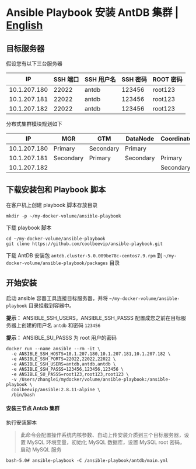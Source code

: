 # Ansible Playbook 安装 AntDB 集群 | [English](README.md)


## 目标服务器

假设您有以下三台服务器

| IP | SSH 端口 | SSH 用户名 | SSH 密码 | ROOT 密码 |
| ---- | ---- | ---- | ---- | ---- |
| 10.1.207.180 | 22022 | antdb | 123456 | root123 |
| 10.1.207.181 | 22022 | antdb | 123456 | root123 |
| 10.1.207.182 | 22022 | antdb | 123456 | root123 |

分布式集群模块规划如下

| IP | MGR | GTM | DataNode | Coordinator | Agent |
| ---- | ---- | ---- | ---- | ---- | ---- |
| 10.1.207.180 | Primary | Secondary | Primary | | Install |
| 10.1.207.181 | Secondary | Primary | Secondary | Primary | Install |
| 10.1.207.182 | | | | Secondary | Install |

## 下载安装包和 Playbook 脚本

在客户机上创建 playbook 脚本存放目录

```shell
mkdir -p ~/my-docker-volume/ansible-playbook
```

下载 playbook 脚本

```shell
cd ~/my-docker-volume/ansible-playbook
git clone https://github.com/coolbeevip/ansible-playbook.git
```

下载 AntDB 安装包 `antdb.cluster-5.0.009be78c-centos7.9.rpm` 到 `~/my-docker-volume/ansible-playbook/packages` 目录

## 开始安装

启动 ansible 容器工具连接目标服务器，并将 `~/my-docker-volume/ansible-playbook` 目录挂载到容器中。

**提示：** ANSIBLE_SSH_USERS，ANSIBLE_SSH_PASSS 配置成您之前在目标服务器上创建的用户名 `antdb` 和密码 `123456`

**提示：** ANSIBLE_SU_PASSS 为 root 用户的密码

```shell
docker run --name ansible --rm -it \
  -e ANSIBLE_SSH_HOSTS=10.1.207.180,10.1.207.181,10.1.207.182 \
  -e ANSIBLE_SSH_PORTS=22022,22022,22022 \
  -e ANSIBLE_SSH_USERS=antdb,antdb,antdb \
  -e ANSIBLE_SSH_PASSS=123456,123456,123456 \
  -e ANSIBLE_SU_PASSS=root123,root123,root123 \
  -v /Users/zhanglei/mydocker/volume/ansible-playbook:/ansible-playbook \
  coolbeevip/ansible:2.8.11-alpine \
  /bin/bash  
```

#### 安装三节点 Antdb 集群

执行安装脚本

> 此命令会配置操作系统内核参数、自动上传安装介质到三个目标服务器，设置 MySQL 环境变量，初始化 MySQL 数据库，设置 MySQL root 密码，启动 MySQL 服务

```shell
bash-5.0# ansible-playbook -C /ansible-playbook/antdb/main.yml
```
